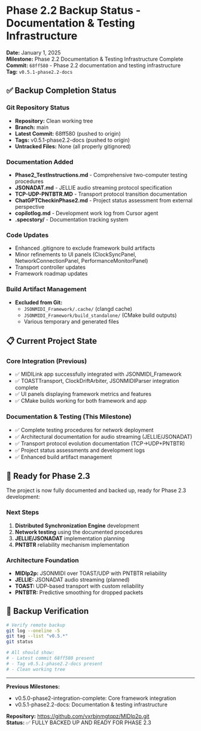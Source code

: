 # Phase 2.2 Backup Status - Documentation & Testing Infrastructure

**Date:** January 1, 2025  
**Milestone:** Phase 2.2 Documentation & Testing Infrastructure Complete  
**Commit:** `68ff580` - Phase 2.2 documentation and testing infrastructure  
**Tag:** `v0.5.1-phase2.2-docs`

## ✅ Backup Completion Status

### Git Repository Status
- **Repository:** Clean working tree
- **Branch:** main 
- **Latest Commit:** 68ff580 (pushed to origin)
- **Tags:** v0.5.1-phase2.2-docs (pushed to origin)
- **Untracked Files:** None (all properly gitignored)

### Documentation Added
- **Phase2_TestInstructions.md** - Comprehensive two-computer testing procedures
- **JSONADAT.md** - JELLIE audio streaming protocol specification  
- **TCP-UDP-PNTBTR.MD** - Transport protocol transition documentation
- **ChatGPTCheckinPhase2.md** - Project status assessment from external perspective
- **copilotlog.md** - Development work log from Cursor agent
- **.specstory/** - Documentation tracking system

### Code Updates
- Enhanced .gitignore to exclude framework build artifacts
- Minor refinements to UI panels (ClockSyncPanel, NetworkConnectionPanel, PerformanceMonitorPanel)
- Transport controller updates
- Framework roadmap updates

### Build Artifact Management
- **Excluded from Git:**
  - `JSONMIDI_Framework/.cache/` (clangd cache)
  - `JSONMIDI_Framework/build_standalone/` (CMake build outputs)
  - Various temporary and generated files

## 📋 Current Project State

### Core Integration (Previous)
- ✅ MIDILink app successfully integrated with JSONMIDI_Framework
- ✅ TOASTTransport, ClockDriftArbiter, JSONMIDIParser integration complete
- ✅ UI panels displaying framework metrics and features
- ✅ CMake builds working for both framework and app

### Documentation & Testing (This Milestone)
- ✅ Complete testing procedures for network deployment
- ✅ Architectural documentation for audio streaming (JELLIE/JSONADAT)
- ✅ Transport protocol evolution documentation (TCP→UDP+PNTBTR)
- ✅ Project status assessments and development logs
- ✅ Enhanced build artifact management

## 🎯 Ready for Phase 2.3

The project is now fully documented and backed up, ready for Phase 2.3 development:

### Next Steps
1. **Distributed Synchronization Engine** development
2. **Network testing** using the documented procedures  
3. **JELLIE/JSONADAT** implementation planning
4. **PNTBTR** reliability mechanism implementation

### Architecture Foundation
- **MIDIp2p:** JSONMIDI over TOAST/UDP with PNTBTR reliability
- **JELLIE:** JSONADAT audio streaming (planned)
- **TOAST:** UDP-based transport with custom reliability
- **PNTBTR:** Predictive smoothing for dropped packets

## 🔄 Backup Verification

```bash
# Verify remote backup
git log --oneline -5
git tag --list "v0.5.*"
git status

# All should show:
# - Latest commit 68ff580 present
# - Tag v0.5.1-phase2.2-docs present  
# - Clean working tree
```

---

**Previous Milestones:**
- v0.5.0-phase2-integration-complete: Core framework integration
- v0.5.1-phase2.2-docs: Documentation & testing infrastructure

**Repository:** https://github.com/vxrbjnmgtqpz/MIDIp2p.git  
**Status:** ✅ FULLY BACKED UP AND READY FOR PHASE 2.3
